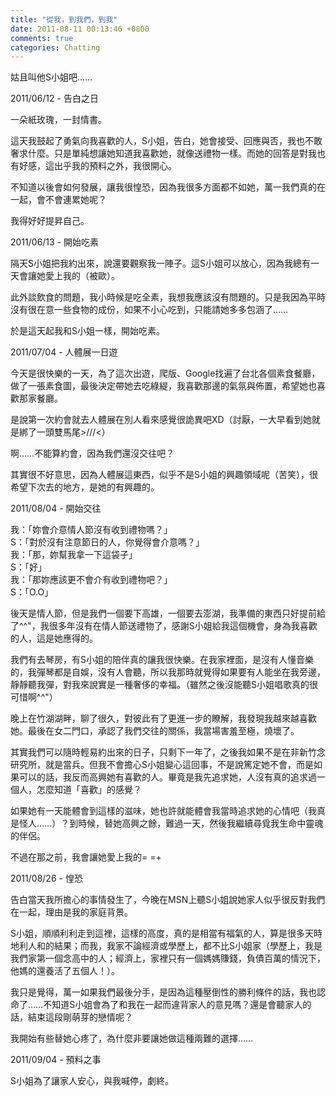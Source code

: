 ```yaml
---
title: "從我，到我們，到我"
date: 2011-08-11 00:13:46 +0800
comments: true
categories: Chatting
---
```

<div><p>姑且叫他S小姐吧&hellip;&hellip;</p></div><p>2011/06/12 - 告白之日</p><p>一朵紙玫瑰，一封情書。</p><p>這天我鼓起了勇氣向我喜歡的人，S小姐，告白，她會接受、回應與否，我也不敢奢求什麼。只是單純想讓她知道我喜歡她，就像送禮物一樣。而她的回答是對我也有好感，這出乎我的預料之外，我很開心。</p><p>不知道以後會如何發展，讓我很惶恐，因為我很多方面都不如她，萬一我們真的在一起，會不會連累她呢？</p><p>我得好好提昇自己。</p><p>2011/06/13 - 開始吃素</p><p>隔天S小姐把我約出來，說還要觀察我一陣子。這S小姐可以放心，因為我總有一天會讓她愛上我的（被歐）。</p><p>此外談飲食的問題，我小時候是吃全素，我想我應該沒有問題的。只是我因為平時沒有很在意一些食物的成份，如果不小心吃到，只能請她多多包涵了&hellip;&hellip;</p><p>於是這天起我和S小姐一樣，開始吃素。</p><p>2011/07/04 - 人體展一日遊</p><p>今天是很快樂的一天，為了這次出遊，爬版、Google找遍了台北各個素食餐廳，做了一張素食圖，最後決定帶她去吃綠緹，我喜歡那邊的氣氛與佈置，希望她也喜歡那家餐廳。</p><p>是說第一次約會就去人體展在別人看來感覺很詭異吧XD（討厭，一大早看到她就是綁了一頭雙馬尾&gt;///&lt;）</p><p>啊&hellip;&hellip;不能算約會，因為我們還沒交往吧？</p><p>其實很不好意思，因為人體展這東西，似乎不是S小姐的興趣領域呢（苦笑），很希望下次去的地方，是她的有興趣的。</p><p>2011/08/04 - 開始交往</p><p>我：「妳會介意情人節沒有收到禮物嗎？」<br />S：「對於沒有注意節日的人，你覺得會介意嗎？」<br />我：「那，妳幫我拿一下這袋子」<br />S：「好」<br />我：「那妳應該更不會介有收到禮物吧？」<br />S：「O.O」</p><p>後天是情人節，但是我們一個要下高雄，一個要去澎湖，我準備的東西只好提前給了^^"，我很多年沒有在情人節送禮物了，感謝S小姐給我這個機會，身為我喜歡的人，這是她應得的。</p><p>我們有去琴房，有S小姐的陪伴真的讓我很快樂。在我家裡面，是沒有人懂音樂的，我彈琴都是自娛，沒有人會聽，所以我那時就覺得如果要有人能坐在我旁邊，靜靜聽我彈，對我來說實是一種奢侈的幸福。（雖然之後沒能聽S小姐唱歌真的很可惜啊^^"）</p><p>晚上在竹湖湖畔，聊了很久，對彼此有了更進一步的瞭解，我發現我越來越喜歡她。最後在女二門口，承認了我們交往的關係，我當場害羞至極，燒壞了。</p><p>其實我們可以隨時輕易約出來的日子，只剩下一年了，之後我如果不是在非新竹念研究所，就是當兵。但我不會擔心S小姐變心這回事，不是說篤定她不會，而是如果可以的話，我反而高興她有喜歡的人。畢竟是我先追求她，人沒有真的追求過一個人，怎麼知道「喜歡」的感覺？</p><p>如果她有一天能體會到這樣的滋味，她也許就能體會我當時追求她的心情吧（我真是怪人&hellip;&hellip;）？到時候，替她高興之餘，難過一天，然後我繼續尋覓我生命中靈魂的伴侶。</p><p>不過在那之前，我會讓她愛上我的= =+</p><p>2011/08/26 - 惶恐</p><p>告白當天我所擔心的事情發生了，今晚在MSN上聽S小姐說她家人似乎很反對我們在一起，理由是我的家庭背景。</p><p>S小姐，順順利利走到這裡，這樣的高度，真的是相當有福氣的人，算是很多天時地利人和的結果；而我，我家不論經濟或學歷上，都不比S小姐家（學歷上，我是我們家第一個念高中的人；經濟上，家裡只有一個媽媽賺錢，負債百萬的情況下，他媽的還養活了五個人！）。</p><p>我只是覺得，萬一如果我們最後分手，是因為這種壓倒性的勝利條件的話，我也認命了&hellip;&hellip;不知道S小姐會為了和我在一起而違背家人的意見嗎？還是會聽家人的話，結束這段剛萌芽的戀情呢？</p><p>我開始有些替她心疼了，為什麼非要讓她做這種兩難的選擇&hellip;&hellip;</p><p>2011/09/04 - 預料之事</p><div><p>S小姐為了讓家人安心，與我喊停，劇終。</p></div>
